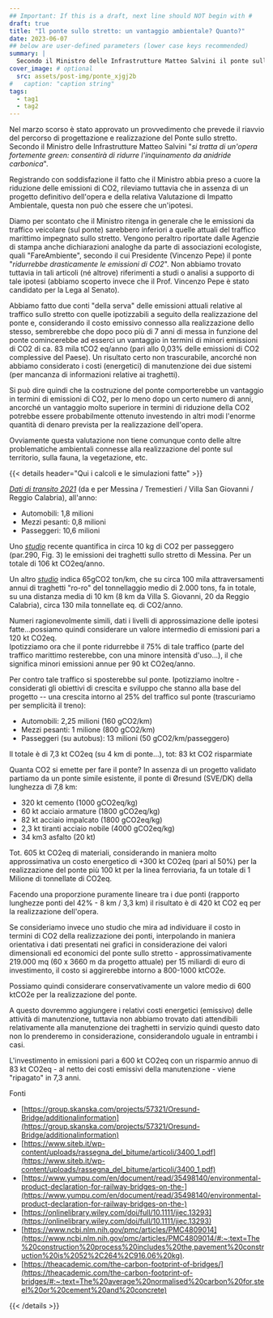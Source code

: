 ```yaml
---
## Important: If this is a draft, next line should NOT begin with #
draft: true
title: "Il ponte sullo stretto: un vantaggio ambientale? Quanto?"
date: 2023-06-07
## below are user-defined parameters (lower case keys recommended)
summary: |
  Secondo il Ministro delle Infrastrutture Matteo Salvini il ponte sullo stretto di Messina sarà "*un'opera fortemente green: consentirà di ridurre l'inquinamento da anidride carbonica*". Sarà vero?
cover_image: # optional
  src: assets/post-img/ponte_xjgj2b
#   caption: "caption string"
tags:
  - tag1
  - tag2
---
```


Nel marzo scorso è stato approvato un provvedimento che prevede il riavvio del percorso di progettazione e realizzazione del Ponte sullo stretto. Secondo il Ministro delle Infrastrutture Matteo Salvini "*si tratta di un'opera fortemente green: consentirà di ridurre l'inquinamento da anidride carbonica*".

Registrando con soddisfazione il fatto che il Ministro abbia preso a cuore la riduzione delle emissioni di CO2, rileviamo tuttavia che in assenza di un progetto definitivo dell'opera e della relativa Valutazione di Impatto Ambientale, questa non può che essere che un'ipotesi.

Diamo per scontato che il Ministro ritenga in generale che le emissioni da traffico veicolare (sul ponte) sarebbero inferiori a quelle attuali del traffico marittimo impegnato sullo stretto. Vengono peraltro riportate dalle Agenzie di stampa anche dichiarazioni analoghe da parte di associazioni ecologiste, quali "FareAmbiente", secondo il cui Presidente (Vincenzo Pepe) il ponte "*ridurrebbe drasticamente le emissioni di CO2*". Non abbiamo trovato tuttavia in tali articoli (né altrove) riferimenti a studi o analisi a supporto di tale ipotesi (abbiamo scoperto invece che il Prof. Vincenzo Pepe è stato candidato per la Lega al Senato).

Abbiamo fatto due conti "della serva" delle emissioni attuali relative al traffico sullo stretto con quelle ipotizzabili a seguito della realizzazione del ponte e, considerando il costo emissivo connesso alla realizzazione dello stesso, sembrerebbe che dopo poco più di 7 anni di messa in funzione del ponte comincerebbe ad esserci un vantaggio in termini di minori emissioni di CO2 di ca. 83 mila tCO2 eq/anno (pari allo 0,03% delle emissioni di CO2 complessive del Paese). Un risultato certo non trascurabile, ancorché non abbiamo considerato i costi (energetici) di manutenzione dei due sistemi (per mancanza di informazioni relative ai traghetti).

Si può dire quindi che la costruzione del ponte comporterebbe un vantaggio in termini di emissioni di CO2, per lo meno dopo un certo numero di anni, ancorché un vantaggio molto superiore in termini di riduzione della CO2 potrebbe essere probabilmente ottenuto investendo in altri modi l'enorme quantità di denaro prevista per la realizzazione dell'opera.

Ovviamente questa valutazione non tiene comunque conto delle altre problematiche ambientali connesse alla realizzazione del ponte sul territorio, sulla fauna, la vegetazione, etc.

{{< details header="Qui i calcoli e le simulazioni fatte" >}}

[*Dati di transito 2021*](https://www.mit.gov.it/sites/default/files/media/notizia/2021-05/Relazione%20-%20GdL%20Attraversamento%20stabile%20stretto%20%281%29.pdf) (da e per Messina / Tremestieri / Villa San Giovanni / Reggio Calabria), all'anno:

- Automobili: 1,8 milioni
- Mezzi pesanti: 0,8 milioni
- Passeggeri: 10,6 milioni

Uno [*studio*](https://www.researchgate.net/publication/342589035_EU-MRV_an_analysis_of_2018's_Ro-Pax_CO2_data) recente quantifica in circa 10 kg di CO2 per passeggero (par.290, Fig. 3) le emissioni dei traghetti sullo stretto di Messina. Per un totale di 106 kt CO2eq/anno.

Un altro [*studio*](https://backend.orbit.dtu.dk/ws/portalfiles/portal/7767365/Environmental_Performance_Evaluation_of_Ro_Ro_Passenger_Ferry_Transportation_FINAL.pdf) indica 65gCO2 ton/km, che su circa 100 mila attraversamenti annui di traghetti "ro-ro" del tonnellaggio medio di 2.000 tons, fa in totale, su una distanza media di 10 km (8 km da Villa S. Giovanni, 20 da Reggio Calabria), circa 130 mila tonnellate eq. di CO2/anno.

Numeri ragionevolmente simili, dati i livelli di approssimazione delle ipotesi fatte...possiamo quindi considerare un valore intermedio di emissioni pari a 120 kt CO2eq.  
Ipotizziamo ora che il ponte ridurrebbe il 75% di tale traffico (parte del traffico marittimo resterebbe, con una minore intensità d'uso...), il che significa minori emissioni annue per 90 kt CO2eq/anno.

Per contro tale traffico si sposterebbe sul ponte. Ipotizziamo inoltre - considerati gli obiettivi di crescita e sviluppo che stanno alla base del progetto -- una crescita intorno al 25% del traffico sul ponte (trascuriamo per semplicità il treno):

- Automobili: 2,25 milioni (160 gCO2/km)
- Mezzi pesanti: 1 milione (800 gCO2/km)
- Passeggeri (su autobus): 13 milioni (50 gCO2/km/passeggero)

Il totale è di 7,3 kt CO2eq (su 4 km di ponte...), tot: 83 kt CO2 risparmiate

Quanta CO2 si emette per fare il ponte? In assenza di un progetto validato partiamo da un ponte simile esistente, il ponte di Øresund (SVE/DK) della lunghezza di 7,8 km:

- 320 kt cemento (1000 gCO2eq/kg)
- 60 kt acciaio armature (1800 gCO2eq/kg)
- 82 kt acciaio impalcato (1800 gCO2eq/kg)
- 2,3 kt tiranti acciaio nobile (4000 gCO2eq/kg)
- 34 km3 asfalto (20 kt)


Tot. 605 kt CO2eq di materiali, considerando in maniera molto approssimativa un costo energetico di +300 kt CO2eq (pari al 50%) per la realizzazione del ponte più 100 kt per la linea ferroviaria, fa un totale di 1 Milione di tonnellate di CO2eq.

Facendo una proporzione puramente lineare tra i due ponti (rapporto lunghezze ponti del 42% - 8 km / 3,3 km) il risultato è di 420 kt CO2 eq per la realizzazione dell'opera.

Se consideriamo invece uno studio che mira ad individuare il costo in termini di CO2 della realizzazione dei ponti, interpolando in maniera orientativa i dati presentati nei grafici in considerazione dei valori dimensionali ed economici del ponte sullo stretto - approssimativamente 219.000 mq (60 x 3660 m da progetto attuale) per 15 miliardi di euro di investimento, il costo si aggirerebbe intorno a 800-1000 ktCO2e.

Possiamo quindi considerare conservativamente un valore medio di 600 ktCO2e per la realizzazione del ponte.

A questo dovremmo aggiungere i relativi costi energetici (emissivo) delle attività di manutenzione, tuttavia non abbiamo trovato dati attendibili relativamente alla manutenzione dei traghetti in servizio quindi questo dato non lo prenderemo in considerazione, considerandolo uguale in entrambi i casi.

L'investimento in emissioni pari a 600 kt CO2eq con un risparmio annuo di 83 kt CO2eq - al netto dei costi emissivi della manutenzione - viene "ripagato" in 7,3 anni.

Fonti

- [https://group.skanska.com/projects/57321/Oresund-Bridge/additionalinformation](https://group.skanska.com/projects/57321/Oresund-Bridge/additionalinformation)
- [https://www.siteb.it/wp-content/uploads/rassegna_del_bitume/articoli/3400_1.pdf](https://www.siteb.it/wp-content/uploads/rassegna_del_bitume/articoli/3400_1.pdf)
- [https://www.yumpu.com/en/document/read/35498140/environmental-product-declaration-for-railway-bridges-on-the-](https://www.yumpu.com/en/document/read/35498140/environmental-product-declaration-for-railway-bridges-on-the-)
- [https://onlinelibrary.wiley.com/doi/full/10.1111/jiec.13293](https://onlinelibrary.wiley.com/doi/full/10.1111/jiec.13293)
- [https://www.ncbi.nlm.nih.gov/pmc/articles/PMC4809014](https://www.ncbi.nlm.nih.gov/pmc/articles/PMC4809014/#:~:text=The%20construction%20process%20includes%20the,pavement%20construction%20is%2052%2C264%2C916.06%20kg).
- [https://theacademic.com/the-carbon-footprint-of-bridges/](https://theacademic.com/the-carbon-footprint-of-bridges/#:~:text=The%20average%20normalised%20carbon%20for,steel%20or%20cement%20and%20concrete)


{{< /details >}}

<!--
  created 2023-06-07 09:07:13.184361 +0200 CEST m=+0.035219542
-->